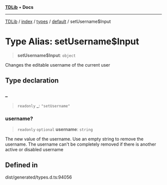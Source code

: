 [**TDLib**](../../../../../../README.md) • **Docs**

***

[TDLib](../../../../../../modules.md) / [index](../../../../../README.md) / [types](../../../README.md) / [default](../README.md) / setUsername$Input

# Type Alias: setUsername$Input

> **setUsername$Input**: `object`

Changes the editable username of the current user

## Type declaration

### \_

> `readonly` **\_**: `"setUsername"`

### username?

> `readonly` `optional` **username**: `string`

The new value of the username. Use an empty string to remove the username. The username can't be completely removed if there is another active or disabled username

## Defined in

dist/generated/types.d.ts:94056

